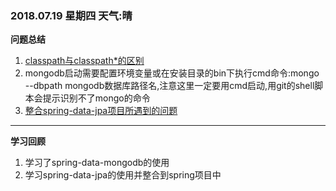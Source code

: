 ###  2018.07.19  星期四  天气:晴  
**问题总结**
1. [classpath与classpath*的区别](https://www.cnblogs.com/EasonJim/p/6709314.html)
2. mongodb启动需要配置环境变量或在安装目录的bin下执行cmd命令:mongo --dbpath mongodb数据库路径名,注意这里一定要用cmd启动,用git的shell脚本会提示识别不了mongo的命令
3. [整合spring-data-jpa项目所遇到的问题]()

****

**学习回顾**
1. 学习了spring-data-mongodb的使用
2. 学习spring-data-jpa的使用并整合到spring项目中
